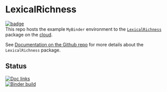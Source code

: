 # LexicalRichness

[![badge](https://mybinder.org/badge_logo.svg)](https://mybinder.org/v2/gh/LSYS/lexicaldiversity-example/main?labpath=example.ipynb)
<br>
This repo hosts the example `MyBinder` environment to the [`LexicalRichness`](https://pypi.org/project/lexicalrichness/) package on the [cloud](https://mybinder.org/v2/gh/LSYS/lexicaldiversity-example/main?labpath=example.ipynb).
<br>

See [Documentation on the Github repo](https://github.com/LSYS/LexicalRichness#readme) for more details about the `LexicalRichness` package.

## Status
[![Doc links](https://github.com/LSYS/lexicaldiversity-example/actions/workflows/doclinks.yml/badge.svg?branch=main)](https://github.com/LSYS/lexicaldiversity-example/actions/workflows/doclinks.yml)
<br>
[![Binder build](https://github.com/LSYS/lexicaldiversity-example/actions/workflows/weekly.yml/badge.svg?branch=main)](https://github.com/LSYS/lexicaldiversity-example/actions/workflows/weekly.yml)

<!---
---
**Repo status**: 

![PyPI](https://img.shields.io/pypi/v/lexicalrichness?color=blue&label=pypi%20package)
![Conda](https://img.shields.io/conda/v/conda-forge/lexicalrichness?color=blue)
[![build](https://github.com/LSYS/LexicalRichness/actions/workflows/build.yml/badge.svg?branch=master)](https://github.com/LSYS/LexicalRichness/actions/workflows/build.yml)
![GitHub release (latest by date)](https://img.shields.io/github/v/release/lsys/lexicalrichness?color=blueviolet)

![PyPI - Python Version](https://img.shields.io/pypi/pyversions/lexicalrichness)

![GitHub](https://img.shields.io/github/license/lsys/lexicalrichness?color=maroon&label=License)
[![DOI](https://zenodo.org/badge/DOI/10.5281/zenodo.6612669.svg)](https://doi.org/10.5281/zenodo.6612669)
--->
